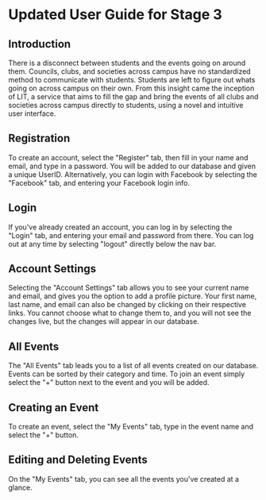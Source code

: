 # Updated User Guide for Stage 3

## Introduction

There is a disconnect between students and the events going on around them. Councils, clubs, and societies across campus have no standardized method to communicate with students. Students are left to figure out whats going on across campus on their own. From this insight came the inception of LIT, a service that aims to fill the gap and bring the events of all clubs and societies across campus directly to students, using a novel and intuitive user interface.

## Registration

To create an account, select the "Register" tab, then fill in your name and email, and type in a password. You will be added to our database and given a unique UserID. Alternatively, you can login with Facebook by selecting the "Facebook" tab, and entering your Facebook login info.

## Login

If you've already created an account, you can log in by selecting the "Login" tab, and entering your email and password from there. You can log out at any time by selecting "logout" directly below the nav bar.

## Account Settings

Selecting the "Account Settings" tab allows you to see your current name and email, and gives you the option to add a profile picture. Your first name, last name, and email can also be changed by clicking on their respective links. You cannot choose what to change them to, and you will not see the changes live, but the changes will appear in our database.

## All Events

The "All Events" tab leads you to a list of all events created on our database. Events can be sorted by their category and time. To join an event simply select the "+" button next to the event and you will be added.

## Creating an Event

To create an event, select the "My Events" tab, type in the event name and select the "+" button.

## Editing and Deleting Events

On the "My Events" tab, you can see all the events you've created at a glance.
<!---
Computer Science 2212 - Introduction to Software Engineering is a course designed to examine the stages of the software engineering process, including requirements gathering, specification, design, implementation, and testing. Students of CS 2212 are required to work cooperatively in a team to design and implement a moderately large software system.

LIT is a heat map event tracker that displays current and future events. Each event will be defined by an area on the map with geo-fencing using Google Maps API. A user who enters the defined area will add to the event counter - which displays how many users are within that event’s area. The density of people will be visually displayed through color. For example: events of low, medium, and high user density will be filled in with yellow, orange, and red colours respectively. By clicking or tapping on the event area, a user can see more information about that specific event. A time slider will allow the user to view events on the map at later points in time.

1. Create geo-fenced events

2. Users can discover events around them using a heat map

3. Facebook integration for easy login and event sharing

*Developed by Team 13 for CS 2212*

## <a></a>MEMBERS

### ANDRE ZEKIC
![alt text](./website/img/andre.jpg)

Andre is a fourth year student at Western University pursuing a double major in Chemistry and Computer Science. He is often seen speeding across campus on his electric longboard or drinking concerning amounts of Soylent. His position as *Computer Science Representative* and *VP of Promotions* on Western’s *Science Student’s Council* and the *Chemistry Club* respectively brought insight towards a concerning truth – councils, clubs, and societies across campus have no standardized method to communicate with students. Students are left to figure out whats going on across campus on their own. From this insight came the inception of ‘Lit’, a service that aims to fill the gap and bring the events of all clubs and societies across campus directly to students.

**Role:** Project Lead, UI Lead
**azekic@uwo.ca**

### ANIRUDHA NANDI
![alt text](./website/img/nandi-2.jpg)

Nandi is a second year computer science student at Western University. He is from Milton, Ontario but was originally born in India. He plans on attending the Richard Ivey School of Business next year to double major in Computer Science and Business Administration. Nandi has been coding since he was 11 and can code in C, C#, C++, Java, and Python. He also works at RezNet, the Internet Service Provider at Western University. Hobbies include: soccer, gaming, penetration testing on Linux, and coding.

**Role:** Back end developer
**anandi@uwo.ca**

### MITCH MANCUSO
![alt text](./website/img/Mitch.jpg)

Mitch is a fourth year computer science student at the University of Western Ontario. Over the years he has maintained a portfolio of design and operational projects utilizing knowledge in Swift, Filemaker, Oracle, HTML, CSS, PHP and SQL. Hobbies include: spending way too much time on the internet, and losing track of time.

**Role:** Framework Lead
**mmancus4@uwo.ca**

### YUHAN LI
![alt_text](./website/img/Yuhan.jpg)

Yuhan is a third year student double major in Financial Modeling and Computer Science at Western University. Throughout studies, he is proficient in Java, Python, Matlab,C,SQL, mongoDB, Excel(VBA). Yuhan has a wide range of interests. He created the Western Magic Community to become the largest magician club in London, ON. Hobbies includes: photoshooting, boxing and video editing.

**Role:** Back End Developer

**Contact:**

**[Personal Web](https://www.liyuhan.me)**    
**[Linkedin](https://ca.linkedin.com/in/yuhan-li-5b07b896)**    
**[Email](yli2422@uwo.ca)**

### MAKSYM KOVAL
![alt text](./website/img/maksym.jpg)

Maksym is a second year student at western pursuing ] a dual-degree in Computer Science and Business Administration. He has always had an interest in merging business and computing. Initially involved in a student start-up as Vice President of Information Technology, he expanded his skills further upon entering university. Now as a Director of Technology at the Western Forex Association, he dedicates himself to site management and graphic design, while keeping a part time position at PPL as a Recreation Coordinator.

**Role:** Back End Developer

### YIJUN HE
![alt text](./website/img/yijun.jpg)

Yijun is a second year computer science student at Western University who plans on doing Specilization in Computer Science. He is from China, and he likes music and graphic design. He started learning code last year and he can code in Java, C, Python, and HTML/CSS/Javascritpt.

**Role:** Front End Developer

**yhe362@uwo.ca**

![alt text](./website/img/weija.jpg)
 
Weija Zhou is a second year student at Western pursuing a Computer Science degree. He has always been interested in computers and electronics. He took an interest in computer science in high school. Throughout his life, he has gained skills in the mystical languages of python, java, C, C++, html, css, and javascript. He is excited about designing new projects and is committed to learning and being awesome. His official role on the team is being the "create" page developer. 
 
 **[wzhou94@uwo.ca](wzhou94@uwo.ca)**
 
### GARREN MCCALLUM
![alt text](./website/img/garren.jpg)

Garren is an avid technology enthusiast with an interest in anything computer or gaming related, with cars being a side hobby. He is particularly interested in the Android platform and enjoy making system modifications and changing Android versions on his mobile device. Garren is currently taking a Major in Computer Science and a Minor in Mathematics. He has experience in the Python, Java and C programming languages from past courses.

**Role:** Back End Developer
**gmccall5@uwo.ca**

### SPENCER ROEBOTHAM
<img src="./website/img/Spencer.jpg">

Spencer is a third year computer science student at the University of Western Ontario. He has experience programming in Java, C, C++, Unix shell, ARM assembly, JavaScript, Ruby, HTML, and CSS. He is currently the VP Sponsorship of Western Cyber Security, a student-run organization at Western for those interested in ethical hacking and information security.

**Role:** Back End Lead

## UI DESIGN

The Login page allows a user to sign up, sign up with Facebook, or log into the appication.
![Login](./website/img/login.jpg)

The Sign Up page requests that a user fills in the necessary info to generate an account.
![Signup](./website/img/login2.jpg)

The Discover tab allows a user to find and interact with events.
![Discover Tab](./website/img/discover.jpg)

The Create tab allows a user to create and edit an event.
![Create Tab](./website/img/create.jpg)

The Active Events option lets a user browse current events in a timeline format and sort them by proximity, popularity, and date.
![Active](./website/img/timeline.jpg)

The Attending Events option lets a user view and modify the events they have chosen to attend.
![Events](./website/img/events.jpg)

The Settings option allows a user to modify their account, manage their events, and provides access to help resources.
![Settings](./website/img/settings.png)



## SOFTWARE DESIGN

## UML DIAGRAM

## PROJECT PLAN

## USER STORIES
-->
